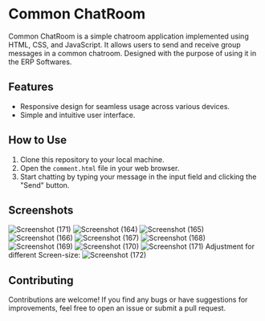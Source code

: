 # Common ChatRoom

Common ChatRoom is a simple chatroom application implemented using HTML, CSS, and JavaScript. It allows users to send and receive group messages in a common chatroom.
Designed with the purpose of using it in the ERP Softwares.

## Features

- Responsive design for seamless usage across various devices.
- Simple and intuitive user interface.

## How to Use

1. Clone this repository to your local machine.
2. Open the `comment.html` file in your web browser.
3. Start chatting by typing your message in the input field and clicking the "Send" button.

## Screenshots

 ![Screenshot (171)](https://github.com/jayram0402/Common-ChatRoom/assets/147648366/cdfbb93f-35cb-45b9-be1c-089c70482628)
 ![Screenshot (164)](https://github.com/jayram0402/Common-ChatRoom/assets/147648366/f2d4c97c-c800-469d-83ee-56e27e839c59)
 ![Screenshot (165)](https://github.com/jayram0402/Common-ChatRoom/assets/147648366/46bc0d9d-7876-4016-a12e-19757d91ea49)
 ![Screenshot (166)](https://github.com/jayram0402/Common-ChatRoom/assets/147648366/026464fd-a381-4943-9486-856678c9b75f)
 ![Screenshot (167)](https://github.com/jayram0402/Common-ChatRoom/assets/147648366/73d0e3d6-2b95-484e-a5db-6b9cfeae7e38)
 ![Screenshot (168)](https://github.com/jayram0402/Common-ChatRoom/assets/147648366/26e5c637-1ff7-47ff-84ac-b8b2720d13aa)
 ![Screenshot (169)](https://github.com/jayram0402/Common-ChatRoom/assets/147648366/10952417-0107-44eb-99cf-286ed3e5e88f)
 ![Screenshot (170)](https://github.com/jayram0402/Common-ChatRoom/assets/147648366/e7bce245-0341-48fe-b5ac-73d2486fa8b0)
 ![Screenshot (171)](https://github.com/jayram0402/Common-ChatRoom/assets/147648366/11361c68-c915-4463-8f64-ef6a50a23265)
 Adjustment for different Screen-size:
 ![Screenshot (172)](https://github.com/jayram0402/Common-ChatRoom/assets/147648366/833b743e-b3f6-415f-8fbb-7e478f331394)

## Contributing

Contributions are welcome! If you find any bugs or have suggestions for improvements, feel free to open an issue or submit a pull request.

 
